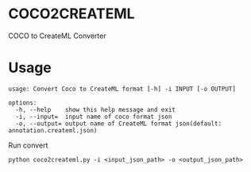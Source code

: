 # COCO2CREATEML

COCO to CreateML Converter

# Usage

```shell
usage: Convert Coco to CreateML format [-h] -i INPUT [-o OUTPUT]

options:
  -h, --help    show this help message and exit
  -i, --input=  input name of coco format json
  -o, --output= output name of CreateML format json(default: annotation.createml.json)
```

Run convert

```shell
python coco2createml.py -i <input_json_path> -o <output_json_path>
```
